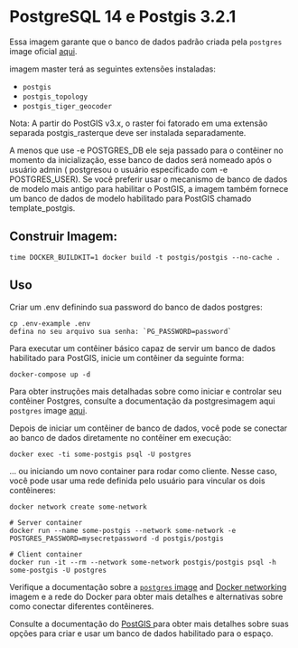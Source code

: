# PostgreSQL 14 e Postgis 3.2.1
Essa imagem garante que o banco de dados padrão criada pela `postgres` image oficial [aqui](https://registry.hub.docker.com/_/postgres/).

 imagem master terá as seguintes extensões instaladas:

* `postgis`
* `postgis_topology`
* `postgis_tiger_geocoder`

Nota: A partir do PostGIS v3.x, o raster foi fatorado em uma extensão separada postgis_rasterque deve ser instalada separadamente.

A menos que use -e POSTGRES_DB ele seja passado para o contêiner no momento da inicialização, esse banco de dados será nomeado após o usuário admin ( postgresou o usuário especificado com -e POSTGRES_USER). Se você preferir usar o mecanismo de banco de dados de modelo mais antigo para habilitar o PostGIS, a imagem também fornece um banco de dados de modelo habilitado para PostGIS chamado template_postgis.

## Construir Imagem:

    time DOCKER_BUILDKIT=1 docker build -t postgis/postgis --no-cache . 

## Uso

Criar um .env definindo sua password do banco de dados postgres:

    cp .env-example .env
    defina no seu arquivo sua senha: `PG_PASSWORD=password`

Para executar um contêiner básico capaz de servir um banco de dados habilitado para PostGIS, inicie um contêiner da seguinte forma:

    docker-compose up -d

Para obter instruções mais detalhadas sobre como iniciar e controlar seu contêiner Postgres, consulte a documentação da postgresimagem aqui `postgres` image [aqui](https://registry.hub.docker.com/_/postgres/).

Depois de iniciar um contêiner de banco de dados, você pode se conectar ao banco de dados diretamente no contêiner em execução:

    docker exec -ti some-postgis psql -U postgres
    
... ou iniciando um novo container para rodar como cliente. Nesse caso, você pode usar uma rede definida pelo usuário para vincular os dois contêineres:

    docker network create some-network
    
    # Server container
    docker run --name some-postgis --network some-network -e POSTGRES_PASSWORD=mysecretpassword -d postgis/postgis
    
    # Client container
    docker run -it --rm --network some-network postgis/postgis psql -h some-postgis -U postgres
    
Verifique a documentação sobre a [`postgres` image](https://registry.hub.docker.com/_/postgres/) and [Docker networking](https://docs.docker.com/network/) imagem e a rede do Docker para obter mais detalhes e alternativas sobre como conectar diferentes contêineres.

Consulte a documentação do [PostGIS ](http://postgis.net/docs/postgis_installation.html#create_new_db_extensions) para obter mais detalhes sobre suas opções para criar e usar um banco de dados habilitado para o espaço.
